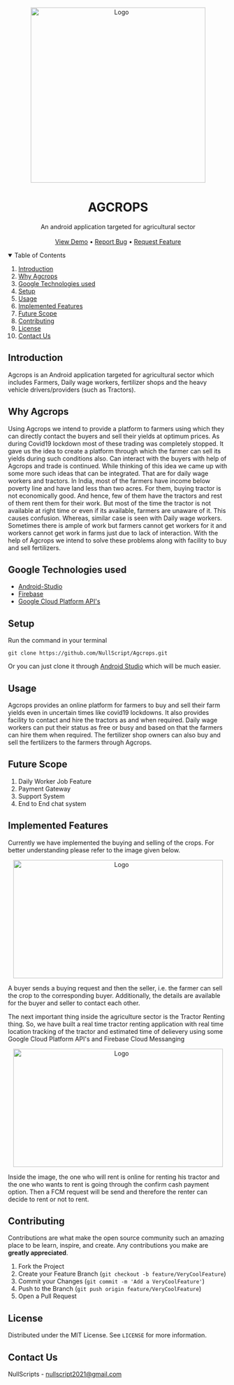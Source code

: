 <!-- PROJECT LOGO -->
<br />
<p align="center">
  <a href="https://github.com/othneildrew/Best-README-Template">
    <img src="https://github.com/NullScript/Agcrops/blob/main/app/src/main/res/drawable/agcrops_icon.jpg" alt="Logo" width="400" height="400">
  </a>

  <h1 align="center">AGCROPS</h1>

  <p align="center">
    An android application targeted for agricultural sector
    <br />
    <br />
    <a href="https://youtu.be/z28R3LC1FtM">View Demo</a>
    •
    <a href="https://github.com/NullScript/Agcrops/issues">Report Bug</a>
    •
    <a href="https://github.com/NullScript/Agcrops/issues">Request Feature</a>
  </p>
</p>

<!-- TABLE OF CONTENTS -->
<details open="open">
  <summary>Table of Contents</summary>
  <ol>
    <li><a href="#introduction">Introduction</a></li>
    <li><a href="#why-agcrops">Why Agcrops</a></li>
    <li><a href="#google-technologies-used">Google Technologies used</a></li>
    <li><a href="#setup">Setup</a></li>
    <li><a href="#usage">Usage</a></li>
    <li><a href="#implemented-features">Implemented Features</a></li>
    <li><a href="#future-scope">Future Scope</a></li>
    <li><a href="#contributing">Contributing</a></li>
    <li><a href="#license">License</a></li>
    <li><a href="#contact-us">Contact Us</a></li>
  </ol>
</details>

<!-- INTRODUCTION -->
## Introduction

Agcrops is an Android application targeted for agricultural sector which includes Farmers, Daily wage workers, fertilizer shops and the heavy vehicle drivers/providers (such as Tractors). 

<!-- WHY AGCROPS -->
## Why Agcrops

Using Agcrops we intend to provide a platform to farmers using which they can directly contact the buyers and sell their yields at optimum prices. As during Covid19 lockdown most of these trading was completely stopped. It gave us the idea to create a platform through which the farmer can sell its yields during such conditions also. Can interact with the buyers with help of Agcrops and trade is continued. While thinking of this idea we came up with some more such ideas that can be integrated. That are for daily wage workers and tractors. In India, most of the farmers have income below poverty line and have land less than two acres. For them, buying tractor is not economically good. And hence, few of them have the tractors and rest of them rent them for their work. But most of the time the tractor is not available at right time or even if its available, farmers are unaware of it. This causes confusion. Whereas, similar case is seen with Daily wage workers. Sometimes there is ample of work but farmers cannot get workers for it and workers cannot get work in farms just due to lack of interaction. With the help of Agcrops we intend to solve these problems along with facility to buy and sell fertilizers.

<!-- GOOGLE TECHNOLOGIES USED -->
## Google Technologies used

* [Android-Studio](https://developer.android.com/studio/)
* [Firebase](https://firebase.google.com/)
* [Google Cloud Platform API's](https://console.cloud.google.com/apis/)

<!-- SETUP -->
## Setup

Run the command in your terminal
```
git clone https://github.com/NullScript/Agcrops.git
```
Or you can just clone it through [Android Studio](https://developer.android.com/studio) which will be much easier.

<!-- USAGE -->
## Usage

Agcrops provides an online platform for farmers to buy and sell their farm yields even in uncertain times like covid19 lockdowns. It also provides facility to contact and hire the tractors as and when required. Daily wage workers can put their status as free or busy and based on that the farmers can hire them when required. The fertilizer shop owners can also buy and sell the fertilizers to the farmers through Agcrops.

<!-- FUTURE SCOPE -->
## Future Scope
  <ol>
    <li>Daily Worker Job Feature</li>
    <li>Payment Gateway</li>
    <li>Support System</li>
    <li>End to End chat system</li>
  </ol>

<!-- IMPLEMENTED FEATURES -->
## Implemented Features

Currently we have implemented the buying and selling of the crops. For better understanding please refer to the image given below.

<p align="center">
  <img src="https://github.com/NullScript/Agcrops/blob/images/Crop.png" alt="Logo" width="480" height="270">
</p>

A buyer sends a buying request and then the seller, i.e. the farmer can sell the crop to the corresponding buyer. Additionally, the details are available for the buyer and seller to contact each other.
</br>

The next important thing inside the agriculture sector is the Tractor Renting thing. So, we have built a real time tractor renting application with real time location tracking of the tractor and estimated time of delievery using some Google Cloud Platform API's and Firebase Cloud Messanging

<p align="center">
  <img src="https://github.com/NullScript/Agcrops/blob/images/Tractor.png" alt="Logo" width="480" height="270">
</p>

Inside the image, the one who will rent is online for renting his tractor and the one who wants to rent is going through the confirm cash payment option. Then a FCM request will be send and therefore the renter can decide to rent or not to rent.

<!-- CONTRIBUTING -->
## Contributing

Contributions are what make the open source community such an amazing place to be learn, inspire, and create. Any contributions you make are **greatly appreciated**.

1. Fork the Project
2. Create your Feature Branch (`git checkout -b feature/VeryCoolFeature`)
3. Commit your Changes (`git commit -m 'Add a VeryCoolFeature'`)
4. Push to the Branch (`git push origin feature/VeryCoolFeature`)
5. Open a Pull Request

<!-- LICENSE -->
## License

Distributed under the MIT License. See `LICENSE` for more information.

<!-- CONTACT -->
## Contact Us

NullScripts - [nullscript2021@gmail.com](mailto:nullscripts2021@gmail.com)
